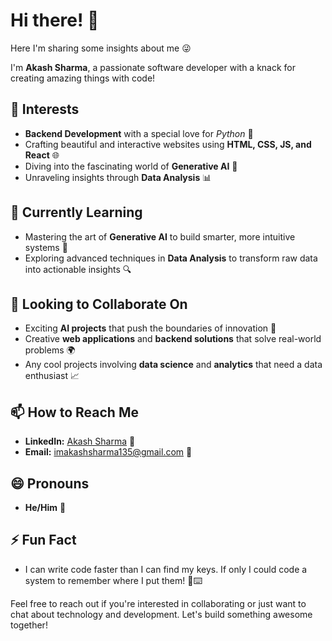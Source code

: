 # Hi there! 👋
Here I'm sharing some insights about me 😜

I'm **Akash Sharma**, a passionate software developer with a knack for creating amazing things with code!

## 👀 Interests
- **Backend Development** with a special love for *Python* 🐍
- Crafting beautiful and interactive websites using **HTML, CSS, JS, and React** 🌐
- Diving into the fascinating world of **Generative AI** 🤖
- Unraveling insights through **Data Analysis** 📊

## 🌱 Currently Learning
- Mastering the art of **Generative AI** to build smarter, more intuitive systems 🧠
- Exploring advanced techniques in **Data Analysis** to transform raw data into actionable insights 🔍

## 💞️ Looking to Collaborate On
- Exciting **AI projects** that push the boundaries of innovation 🚀
- Creative **web applications** and **backend solutions** that solve real-world problems 🌍
- Any cool projects involving **data science** and **analytics** that need a data enthusiast 📈

## 📫 How to Reach Me
- **LinkedIn:** [Akash Sharma](https://www.linkedin.com/in/dev-akash-sharma/) 💼
- **Email:** [imakashsharma135@gmail.com](mailto:imakashsharma135@gmail.com) 📧

## 😄 Pronouns
- **He/Him** 👤

## ⚡ Fun Fact
- I can write code faster than I can find my keys. If only I could code a system to remember where I put them! 🔑⌨️

Feel free to reach out if you're interested in collaborating or just want to chat about technology and development. Let's build something awesome together!
